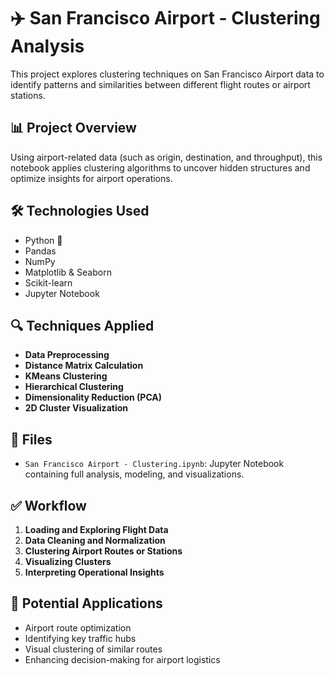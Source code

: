 
# ✈️ San Francisco Airport - Clustering Analysis

This project explores clustering techniques on San Francisco Airport data to identify patterns and similarities between different flight routes or airport stations.

## 📊 Project Overview

Using airport-related data (such as origin, destination, and throughput), this notebook applies clustering algorithms to uncover hidden structures and optimize insights for airport operations.

## 🛠️ Technologies Used

- Python 🐍
- Pandas
- NumPy
- Matplotlib & Seaborn
- Scikit-learn
- Jupyter Notebook

## 🔍 Techniques Applied

- **Data Preprocessing**
- **Distance Matrix Calculation**
- **KMeans Clustering**
- **Hierarchical Clustering**
- **Dimensionality Reduction (PCA)**
- **2D Cluster Visualization**

## 📁 Files

- `San Francisco Airport - Clustering.ipynb`: Jupyter Notebook containing full analysis, modeling, and visualizations.

## ✅ Workflow

1. **Loading and Exploring Flight Data**
2. **Data Cleaning and Normalization**
3. **Clustering Airport Routes or Stations**
4. **Visualizing Clusters**
5. **Interpreting Operational Insights**

## 🎯 Potential Applications

- Airport route optimization
- Identifying key traffic hubs
- Visual clustering of similar routes
- Enhancing decision-making for airport logistics
